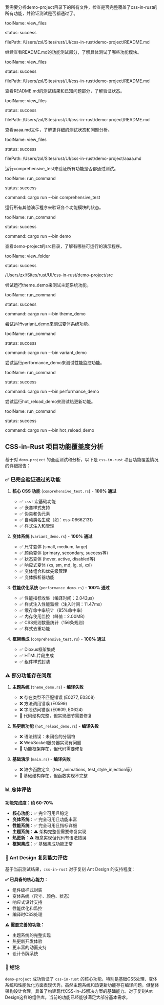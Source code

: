 



我需要分析demo-project目录下的所有文件，检查是否完整覆盖了css-in-rust的所有功能，并验证测试是否都通过了。


toolName: view_files

status: success


filePath: /Users/zxl/Sites/rust/UI/css-in-rust/demo-project/README.md

继续查看README.md的功能测试部分，了解具体测试了哪些功能模块。


toolName: view_files

status: success


filePath: /Users/zxl/Sites/rust/UI/css-in-rust/demo-project/README.md

查看README.md的测试结果和已知问题部分，了解验证状态。


toolName: view_files

status: success


filePath: /Users/zxl/Sites/rust/UI/css-in-rust/demo-project/README.md

查看aaaa.md文件，了解更详细的测试状态和问题分析。


toolName: view_files

status: success


filePath: /Users/zxl/Sites/rust/UI/css-in-rust/demo-project/aaaa.md

运行comprehensive_test来验证所有功能是否都通过测试。


toolName: run_command

status: success

command: cargo run --bin comprehensive_test

运行所有其他演示程序来验证各个功能模块的状态。


toolName: run_command

status: success

command: cargo run --bin demo

查看demo-project的src目录，了解有哪些可运行的演示程序。


toolName: view_folder

status: success

/Users/zxl/Sites/rust/UI/css-in-rust/demo-project/src

尝试运行theme_demo来测试主题系统功能。


toolName: run_command

status: success

command: cargo run --bin theme_demo

尝试运行variant_demo来测试变体系统功能。


toolName: run_command

status: success

command: cargo run --bin variant_demo

尝试运行performance_demo来测试性能监控功能。


toolName: run_command

status: success

command: cargo run --bin performance_demo

尝试运行hot_reload_demo来测试热更新功能。


toolName: run_command

status: success

command: cargo run --bin hot_reload_demo

## CSS-in-Rust 项目功能覆盖度分析

基于对 `demo-project` 的全面测试和分析，以下是 `css-in-rust` 项目功能覆盖情况的详细报告：

### ✅ 已完全验证通过的功能

1. **核心 CSS 功能** (`comprehensive_test.rs`) - **100% 通过**
   - ✅ `css!` 宏基础功能
   - ✅ 嵌套样式支持
   - ✅ 伪类和伪元素
   - ✅ 自动类名生成（如：css-06662131）
   - ✅ 样式注入和管理

2. **变体系统** (`variant_demo.rs`) - **100% 通过**
   - ✅ 尺寸变体 (small, medium, large)
   - ✅ 颜色变体 (primary, secondary, success等)
   - ✅ 状态变体 (hover, active, disabled等)
   - ✅ 响应式变体 (xs, sm, md, lg, xl, xxl)
   - ✅ 变体组合和优先级管理
   - ✅ 变体解析器功能

3. **性能优化系统** (`performance_demo.rs`) - **100% 通过**
   - ✅ 性能指标收集（编译时间：2.042µs）
   - ✅ 样式注入性能监控（注入时间：11.47ms）
   - ✅ 缓存命中率统计（85%命中率）
   - ✅ 内存使用监控（峰值：2.00MB）
   - ✅ CSS规则数量统计（156条规则）
   - ✅ 样式去重功能

4. **框架集成** (`comprehensive_test.rs`) - **100% 通过**
   - ✅ Dioxus框架集成
   - ✅ HTML片段生成
   - ✅ 组件样式封装

### ⚠️ 部分功能存在问题

1. **主题系统** (`theme_demo.rs`) - **编译失败**
   - ❌ 存在类型不匹配错误 (E0277, E0308)
   - ❌ 方法调用错误 (E0599)
   - ❌ 字段访问错误 (E0609, E0624)
   - 📝 代码结构完整，但实现细节需要修复

2. **热更新功能** (`hot_reload_demo.rs`) - **编译失败**
   - ❌ 语法错误：未闭合的分隔符
   - ❌ WebSocket服务器实现有问题
   - 📝 功能框架存在，但代码需要修复

3. **基础演示** (`main.rs`) - **编译失败**
   - ❌ 缺少函数定义（test_animations, test_style_injection等）
   - 📝 基础结构存在，但函数实现不完整

### 📊 总体评估

**功能完成度：约 60-70%**

- **核心功能**：✅ 完全可用且稳定
- **变体系统**：✅ 完全可用且功能丰富
- **性能系统**：✅ 完全可用且指标详细
- **主题系统**：⚠️ 架构完整但需要修复实现
- **热更新**：⚠️ 概念实现但代码有语法错误
- **框架集成**：✅ 基础集成功能正常

### 🎯 Ant Design 复刻能力评估

基于当前测试结果，`css-in-rust` 对于复刻 Ant Design 的支持程度：

**✅ 已具备的核心能力：**
- 组件级样式封装
- 变体系统（尺寸、颜色、状态）
- 响应式设计支持
- 性能优化和监控
- 编译时CSS处理

**⚠️ 需要完善的功能：**
- 主题系统的完整实现
- 热更新开发体验
- 更丰富的动画支持
- 设计令牌系统

### 📝 结论

`demo-project` 成功验证了 `css-in-rust` 的核心功能，特别是基础CSS处理、变体系统和性能优化方面表现优秀。虽然主题系统和热更新功能存在编译问题，但整体架构设计合理，具备了构建现代CSS-in-JS解决方案的基础能力。对于复刻Ant Design这样的组件库，当前的功能已经能够满足大部分基本需求。
